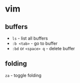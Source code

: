 # vim

## buffers

* `ls` - list all buffers
* `:b <tab>` - go to buffer
* `:bd` or `<space> q` - delete buffer

## folding

`za` - toggle folding
